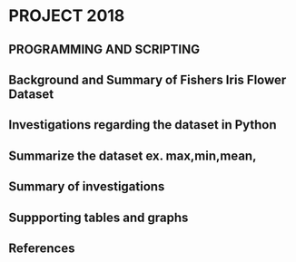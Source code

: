 # PROJECT 2018
## PROGRAMMING AND SCRIPTING
## Background and Summary of Fishers Iris Flower Dataset

## Investigations regarding the dataset in Python
## Summarize the dataset ex. max,min,mean, 
## Summary of investigations
## Suppporting tables and graphs
## References

